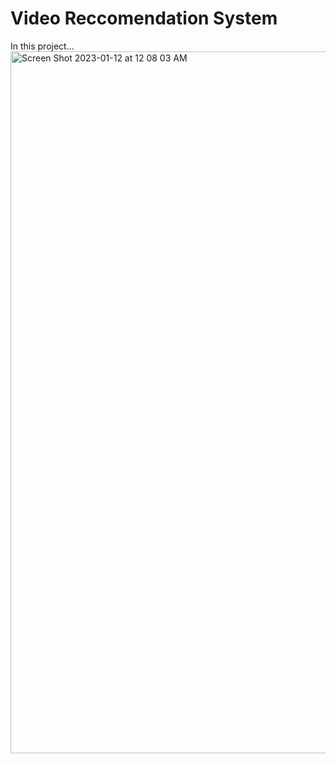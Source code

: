 # Video Reccomendation System

In this project...
<img width="1123" alt="Screen Shot 2023-01-12 at 12 08 03 AM" src="https://user-images.githubusercontent.com/46545500/212012158-176bbbd5-cbef-436d-9f65-dd5baf693292.png">
